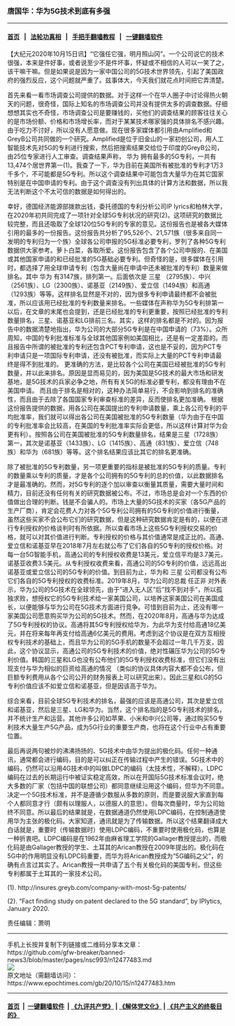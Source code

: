 ### 唐国华：华为5G技术到底有多强
------------------------

#### [首页](https://github.com/gfw-breaker/banned-news3/blob/master/README.md) &nbsp;&nbsp;|&nbsp;&nbsp; [法轮功真相](https://github.com/begood0513/basic/blob/master/README.md)  &nbsp;&nbsp;|&nbsp;&nbsp; [手把手翻墙教程](https://github.com/gfw-breaker/guides/wiki)  &nbsp;&nbsp;|&nbsp;&nbsp; [一键翻墙软件](https://github.com/gfw-breaker/nogfw/blob/master/README.md)  



<div><p>
 【大纪元2020年10月15日讯】“它强任它强，明月照山冈”。一个公司说它的技术很强，本来是件好事，或者说至少不是件坏事，怀疑或不相信的人可以一笑了之，该干嘛干嘛。但是如果说是因为一家中国公司的5G技术世界领先，引起了美国政府的强烈反应，这个问题就严重了。兹事体大，今天我们就花点时间把它弄清楚。
</p>
<p>
 首先来看一看市场调查公司提供的数据。对于这样一个在华人圈子中讨论得热火朝天的问题，很奇怪，国际上知名的市场调查公司并没有提供太多的调查数据。仔细想想其实也不奇怪，市场调查公司是要赚钱的，买他们的调查结果的顾客往往关心的是市场份额、价格和市场增长率，而对于某某技术哪家强的具体排名不感兴趣。由于吃力不讨好，所以没有人愿意做。现在很多家媒体都引用由Amplified和GreyB公司共同做的一个研究。Amplified是位于旧金山的一家初创公司，用人工智能技术先对5G的专利进行搜索，然后把搜索结果交给位于印度的GreyB公司，由25位专家进行人工审查。调查结果声称，
 <ok href="https://www.epochtimes.com/gb/tag/%E5%8D%8E%E4%B8%BA.html">
  华为
 </ok>
 拥有最多的5G专利，一共有13,474个居世界第一(1)。我查了一下，华为目前在美国所有被批准的专利才1万3千多个，不可能都是5G专利。所以这个调查结果中可能包含大量华为在其它国家特别是在中国申请的专利。由于这个调查没有列出具体的计算方法和数据，所以我无法判断这个不太可信的数据是如何得出的。
</p>
<p>
 幸好，德国经济能源部拨款出钱，委托德国的专利分析公司IP lyrics和柏林大学，在2020年初共同完成了一项针对全球5G专利状况的研究(2)。这项研究的数据比较完整，而且还吸取了全球120位5G专利的专家的意见。这份报告也是被各大媒体引用的最多的一份报告。这份报告共分析了95,526个、21,571族（很多来自同一发明的专利归为一个族）全球各公司申报的5G标准必要专利，罗列了各种5G专利数据供大家参考。萝卜白菜，各取所爱。这份报告包含了各个公司申报的、在美国或其他国家申请的和已经批准的5G基础必要专利。但奇怪的是，很多媒体在引用时，都选择了用全球申请专利（包含大量尚在申请中还未被批准的专利）数量来做排名。其中
 <ok href="https://www.epochtimes.com/gb/tag/%E5%8D%8E%E4%B8%BA.html">
  华为
 </ok>
 有3147族，排列第一。后面依次是
 <ok href="https://www.epochtimes.com/gb/tag/%E4%B8%89%E6%98%9F.html">
  三星
 </ok>
 （2795族）、中兴（2561族）、LG（2300族）、诺基亚（2149族）、爱立信（1494族）和高通（1293族）等等。这样排名显然是不对的，因为很多专利申请最终都不会被批准，所以应该用已经批准的专利数量来排名。一些媒体在声称华为5G专利排第一以后，在文章的末尾也会提到，还是已经批准的专利更重要，按照已经批准的专利数量排名，三星、诺基亚和LG排前三名。其实，这样的排名都是不对的。因为报告中的数据清楚地指出，华为公司的大部分5G专利是在中国申请的（73%）。众所周知，中国的专利批准标准与全球其他国家例如美国相比，还是有一定差距的。而且报告中所谓的被批准的专利还包含PCT专利申请，这也是不妥的，因为PCT专利申请只是一项国际专利申请，还没有被批准，而实际上大量的PCT专利申请最终是得不到批准的。 更准确的方法，是比较各个公司在美国已经被批准的5G专利数量，并以此来排名。原因是显而易见的，因为美国是5G技术的最大市场和研发基地，是5G技术的兵家必争之地，所有有关5G的标准必要专利，都没有理由不在美国申请。 而且由于排名是相对的，这种办法简单易行，不会影响到排名的准确性，而且由于去除了各国国家专利审查标准的差异，反而使排名更加准确。 根据这份报告提供的数据，用各公司在美国提出的专利申请数量，乘上各公司专利的平均批准率，我们就可以得出各公司在美国被批准的5G专利数量（华为由于在中国的专利批准率会比较高，在美国的专利批准率实际会更低，所以这样计算对华为会更有利）。按照各公司在美国被批准的5G专利数量排名，结果是三星（1728族）第一，其次是诺基亚（1433族）、LG（1415族）、高通（831族）、爱立信（748族）和华为（681族）等等。这个排名结果应该比其它的排名更准确。
</p>
<p>
 除了被批准的5G专利数量，另一项更重要的指标是被批准的5G专利的质量。专利的数量乘以专利的质量，才是各个公司拥有的5G专利的总的价值，以此数据排名才是最准确的。然而，对5G专利的逐个加以审查以衡量其质量，需要大量时间和精力，目前还没有任何有关的研究数据被公布。不过，市场总是会对一个东西的价值做出合理的判断。钱是不会骗人的。市场上大量的5G技术的买家（各5G产品的生产厂商），肯定会花费人力对各个5G专利公司拥有的5G专利的价值进行衡量，虽然这些买家不会公布它们的研究数据，但是这种研究数据肯定是有的，以便在进行专利授权的价格谈判时有所依据。所以查看市场上这些5G专利授权交易的价格，就可以对其价值进行判断。专利授权的价格与其价值通常是成正比的。高通、爱立信和诺基亚早在2018年7月左右就公布了它们各自的5G专利的授权价格。对每一台5G智能手机，高通公司的专利授权收费是13美元，爱立信平均是3.7美元，诺基亚收费3.5美元。从专利授权收费来看，高通公司的5G专利的价值，远远高出诺基亚或爱立信公司的5G专利的价值。到目前为止，华为和
 <ok href="https://www.epochtimes.com/gb/tag/%E4%B8%89%E6%98%9F.html">
  三星
 </ok>
 公司都没有公布它们各自的5G专利授权的收费标准。2019年8月，华为公司的总裁
 <ok href="https://www.epochtimes.com/gb/tag/%E4%BB%BB%E6%AD%A3%E9%9D%9E.html">
  任正非
 </ok>
 对外表示，华为公司的5G技术在全球领先，由于”进入无人区”后”找不到对手”，所以孤独求败，想授权它的5G专利技术给一家美国公司，以培养这家美国公司在美国成长，以便能够与华为公司在5G技术方面进行竞争。可惜到目前为止，还没有哪一家美国公司愿意购买华为公司的5G技术。然而，在2020年8月，高通与华为达成了5G专利授权的协议。高通将其5G专利授权给华为，为此华为支付给高通18亿美元，并在将来每年再支付给高通6亿美元的费用。考虑到这个协议是在双方互相授权专利技术的基础上，而且华为公司的5G手机的数量不会超过一年几千万支，因此，这个协议显示，高通公司的5G专利技术的价值，绝对性碾压华为公司的5G专利价值。韩国的三星和LG也没有公布他们的5G专利授权收费标准，但它们没有出现支付与华为相似的巨资给高通的情况 （类似的协议具体内容大都不会公布，但巨额专利费用从各个公司公开的财务报表上可以研究出来）。因此三星和LG的5G专利价值应该不如爱立信和诺基亚，但是因该高于华为。
</p>
<p>
 综合来看，目前全球5G专利技术的排名，最强的应该是高通公司，其次是爱立信和诺基亚，然后是三星、LG和华为。当然，这个排名指的是5G专利技术的排名，并不统计生产和运营。其他许多公司如苹果、小米和中兴公司等，通过购买5G专利技术大量生产5G产品，成为5G行业的重要生产商，也将在这个行业中占有重要位置。
</p>
<p>
 最后再说两句被炒的沸沸扬扬的、5G技术中由华为提出的极化码。任何一种通讯，通常都会进行编码，目的是可以纠正在传输过程中产生的错误。5G技术中的编码，仍然可以沿用4G技术中的叫做LDPC的编码（太技术性，不解释）。LDPC编码在过去的长期运行中被证实稳定高效，所以在开国际5G技术标准会议时，绝大多数的厂家（包括中国的联想公司）都同意继续沿用这个编码，但华为不同意。决定一个5G技术标准，并不是遵循少数服从多数的原则，而是要说服大家直到每个人都同意才行（颇有以理服人，以德服人的意思）。但每次商量时，华为公司始终不同意。所以最后的结果就是，在数据通道仍然使用LDPC编码，在控制通道使用华为主张的极化码。大家知道，通讯就是为了传输数据。所以这个结果翻译成大白话就是，重要时（传输数据时）使用LDPC编码，不重要时使用极化码，也算是一种折衷吧。LDPC编码是在1962年由麻省理工学院的Gallager教授提出的，而极化码是由Gallager教授的学生、土耳其的Arican教授在2009年提出的。极化码在5G中的作用明显没有LDPC码重要，而华为将Arican教授成为“5G编码之父”，的确有点言过其实了。Arican教授一共申请了五个有关极化码的美国专利，但这些专利都属于土耳其的一家技术公司。
</p>
<p>
 (1). http://insures.greyb.com/company-with-most-5g-patents/
</p>
<p>
 (2). “Fact finding study on patent declared to the 5G standard”, by IPlytics, January 2020.
</p>
<p>
</p>
<p>
 责任编辑：萧明
</p>
</div>
<hr/>
手机上长按并复制下列链接或二维码分享本文章：<br/>
https://github.com/gfw-breaker/banned-news3/blob/master/pages/nsc993/n12477483.md <br/>
<a href='https://github.com/gfw-breaker/banned-news3/blob/master/pages/nsc993/n12477483.md'><img src='https://github.com/gfw-breaker/banned-news3/blob/master/pages/nsc993/n12477483.md.png'/></a> <br/>
原文地址（需翻墙访问）：https://www.epochtimes.com/gb/20/10/15/n12477483.htm


------------------------
#### [首页](https://github.com/gfw-breaker/banned-news3/blob/master/README.md) &nbsp;|&nbsp; [一键翻墙软件](https://github.com/gfw-breaker/nogfw/blob/master/README.md) &nbsp;| [《九评共产党》](https://github.com/gfw-breaker/9ping.md/blob/master/README.md#九评之一评共产党是什么) | [《解体党文化》](https://github.com/gfw-breaker/jtdwh.md/blob/master/README.md) | [《共产主义的终极目的》](https://github.com/gfw-breaker/gczydzjmd.md/blob/master/README.md)


<img src='http://gfw-breaker.win/banned-news3/pages/nsc993/n12477483.md' width='0px' height='0px'/>